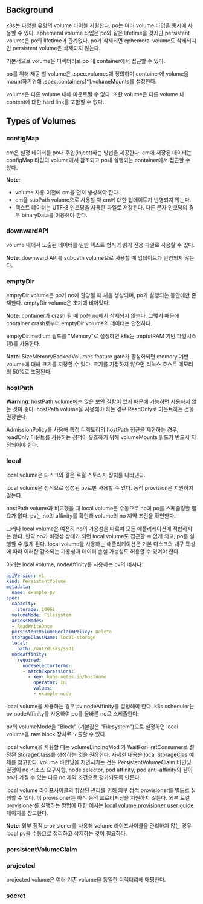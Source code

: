 ## Background
k8s는 다양한 유형의 volume 타이블 지원한다. po는 여러 volume 타입을 동시에 사용할 수 있다. ephemeral volume 타입은 po와 같은 lifetime을 갖지만 persistent volume은 po의 lifetime과 관계없다. po가 삭제되면 ephemeral volume도 삭제되지만 persistent volume은 삭제되지 않는다.

기본적으로 volume은 디렉터리로 po 내 container에서 접근할 수 있다.

po를 위해 제공 할 volume은 .spec.volumes에 정의하며 container에 volume을 mount하기위해 .spec.containers[*].volumeMounts를 설정한다. 

volume은 다른 volume 내에 마운트될 수 없다. 또한 volume은 다른 volume 내 content에 대한 hard link를 포함할 수 없다.

## Types of Volumes

### configMap
cm은 설정 데이터를 po내 주입(inject)하는 방법을 제공한다. cm에 저장된 데이터는 configMap 타입의 volume에서 참조되고 po내 실행되는 container에서 접근할 수 있다.

**Note**:
- volume 사용 이전에 cm을 먼저 생성해야 한다.
- cm을 subPath volume으로 사용할 때 cm에 대한 업데이트가 반영되지 않는다.
- 텍스트 데이터는 UTF-8 인코딩을 사용한 파일로 저장된다. 다른 문자 인코딩의 경우 binaryData를 이용해야 한다.

### downwardAPI
volume 내에서 노출된 데이터를 일반 텍스트 형식의 읽기 전용 파일로 사용할 수 있다.

**Note**: downward API를 subpath volume으로 사용할 때 업데이트가 반영되지 않는다.

### emptyDir
emptyDir volume은 po가 no에 할당될 때 처음 생성되며, po가 실행되는 동안에만 존재한다. emptyDir volume은 초기에 비어있다.

**Note**: container가 crash 될 때 po는 no에서 삭제되지 않는다. 그렇기 때문에 container crash로부터 emptyDir volume의 데이터는 안전하다.

emptyDir.medium 필드를 "Memory"로 설정하면 k8s는 tmpfs(RAM 기반 파일시스템)를 사용한다.

**Note**: SizeMemoryBackedVolumes feature gate가 활성화되면 memory 기반 volume에 대해 크기를 지정할 수 있다. 크기를 지정하지 않으면 리눅스 호스트 메모리의 50%로 조정된다.

### hostPath
**Warning**: hostPath volume에는 많은 보안 결함이 있기 때문에 가능하면 사용하지 않는 것이 좋다. hostPath volume을 사용해야 하는 경우 ReadOnly로 마운트하는 것을 권장한다.

AdmissionPolicy를 사용해 특정 디렉토리의 hostPath 접근을 제한하는 경우, readOnly 마운트를 사용하는 정책이 유효하기 위해 volumeMounts 필드가 반드시 지정되어야 한다.

### local
local volume은 디스크와 같은 로컬 스토리지 장치를 나타낸다.

local volume은 정적으로 생성된 pv로만 사용할 수 있다. 동적 provision은 지원하지 않는다.

hostPath volume과 비교했을 때 local volume은 수동으로 no에 po를 스케줄링할 필요가 없다. pv는 no의 affinity를 확인해 volume의 no 제약 조건을 확인한다.

그러나 local volume은 여전히 no의 가용성을 따르며 모든 애플리케이션에 적합하지는 않다. 만약 no가 비정상 상태가 되면 local volume도 접근할 수 없게 되고, po를 실행할 수 없게 된다. local volume을 사용하는 애플리케이션은 기본 디스크의 내구 특성에 따라 이러한 감소되는 가용성과 데이터 손실 가능성도 허용할 수 있어야 한다.

아래는 local volume, nodeAffinity를 사용하는 pv의 예시다:

``` yaml
apiVersion: v1
kind: PersistentVolume
metadata:
  name: example-pv
spec:
  capacity:
    storage: 100Gi
  volumeMode: Filesystem
  accessModes:
  - ReadWriteOnce
  persistentVolumeReclaimPolicy: Delete
  storageClassName: local-storage
  local:
    path: /mnt/disks/ssd1
  nodeAffinity:
    required:
      nodeSelectorTerms:
      - matchExpressions:
        - key: kubernetes.io/hostname
          operator: In
          values:
          - example-node
```

local volume을 사용하는 경우 pv nodeAffinity를 설정해야 한다. k8s scheduler는 pv nodeAffinity를 사용하여 po를 올바른 no로 스케줄한다.

pv의 volumeMode을 "Block" (기본값은 "Filesystem")으로 설정하면 local volume을 raw block 장치로 노출할 수 있다.

local volume을 사용할 때는 volumeBindingMod 가 WaitForFirstConsumer로 설정된 StorageClass를 생성하는 것을 권장한다. 자세한 내용은 local [StorageClas](https://kubernetes.io/docs/concepts/storage/storage-classes/#local) 예제를 참고한다. volume 바인딩을 지연시키는 것은 PersistentVolumeClaim 바인딩 결정이 no 리소스 요구사항, node selector, pod affinity, pod anti-affinity와 같이 po가 가질 수 있는 다른 no 제약 조건으로 평가되도록 만든다.

local volume 라이프사이클의 향상된 관리를 위해 외부 정적 provisioner를 별도로 실행할 수 있다. 이 provisioner는 아직 동적 프로비저닝을 지원하지 않는다. 외부 로컬 provisioner를 실행하는 방법에 대한 예시는 [local volume provisioner user guide](https://github.com/kubernetes-sigs/sig-storage-local-static-provisioner) 페이지를 참고한다.

**Note**: 외부 정적 provisioner를 사용해 volume 라이프사이클을 관리하지 않는 경우 local pv을 수동으로 정리하고 삭제하는 것이 필요하다.

### persistentVolumeClaim

### projected
projected volume은 여러 기존 volume을 동일한 디렉터리에 매핑한다.

### secret

### 